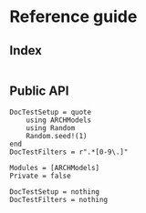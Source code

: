 # Reference guide
## Index

```@index
```

## Public API
```@meta
DocTestSetup = quote
    using ARCHModels
    using Random
    Random.seed!(1)
end
DocTestFilters = r".*[0-9\.]"
```

```@autodocs
Modules = [ARCHModels]
Private = false
```

```@meta
DocTestSetup = nothing
DocTestFilters = nothing
```

